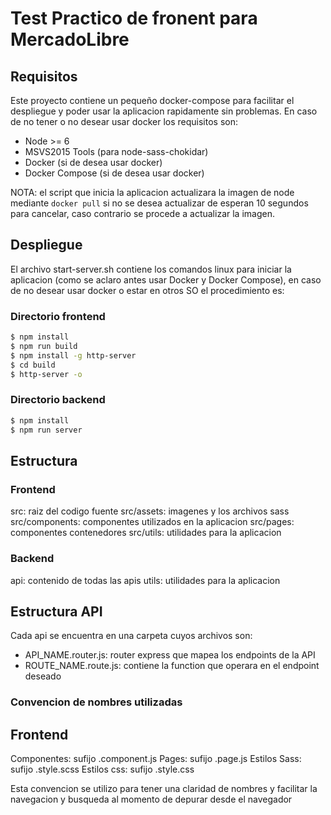 Test Practico de fronent para MercadoLibre
==============

## Requisitos

Este proyecto contiene un pequeño docker-compose para facilitar el despliegue y poder usar la aplicacion rapidamente sin problemas.
En caso de no tener o no desear usar docker los requisitos son:

* Node >= 6
* MSVS2015 Tools (para node-sass-chokidar)
* Docker (si de desea usar docker)
* Docker Compose (si de desea usar docker)

NOTA: el script que inicia la aplicacion actualizara la imagen de node mediante ```docker pull``` si no se desea actualizar de esperan 10 segundos para cancelar, caso contrario se procede a actualizar la imagen.

## Despliegue

El archivo start-server.sh contiene los comandos linux para iniciar la aplicacion (como se aclaro antes usar Docker y Docker Compose), en caso de no desear usar docker o estar en otros SO el procedimiento es:

### Directorio frontend
```bash
$ npm install
$ npm run build
$ npm install -g http-server
$ cd build
$ http-server -o
```

### Directorio backend
```bash
$ npm install
$ npm run server
```

## Estructura

### Frontend

src: raiz del codigo fuente
src/assets: imagenes y los archivos sass
src/components: componentes utilizados en la aplicacion
src/pages: componentes contenedores
src/utils: utilidades para la aplicacion

### Backend

api: contenido de todas las apis
utils: utilidades para la aplicacion

## Estructura API

Cada api se encuentra en una carpeta cuyos archivos son:
* API_NAME.router.js: router express que mapea los endpoints de la API
* ROUTE_NAME.route.js: contiene la function que operara en el endpoint deseado

### Convencion de nombres utilizadas

## Frontend

Componentes: sufijo .component.js
Pages: sufijo .page.js
Estilos Sass: sufijo .style.scss
Estilos css: sufijo .style.css

Esta convencion se utilizo para tener una claridad de nombres y facilitar la navegacion y busqueda al momento de depurar desde el navegador